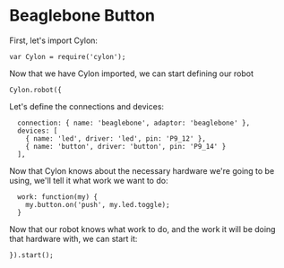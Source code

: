 # Beaglebone Button

First, let's import Cylon:

    var Cylon = require('cylon');

Now that we have Cylon imported, we can start defining our robot

    Cylon.robot({

Let's define the connections and devices:

      connection: { name: 'beaglebone', adaptor: 'beaglebone' },
      devices: [
        { name: 'led', driver: 'led', pin: 'P9_12' },
        { name: 'button', driver: 'button', pin: 'P9_14' }
      ],

Now that Cylon knows about the necessary hardware we're going to be using, we'll
tell it what work we want to do:

      work: function(my) {
        my.button.on('push', my.led.toggle);
      }

Now that our robot knows what work to do, and the work it will be doing that
hardware with, we can start it:

    }).start();
